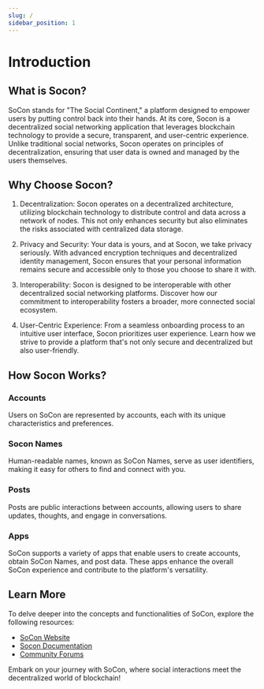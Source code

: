 ```yaml
---
slug: /
sidebar_position: 1
---
```


# Introduction

## What is Socon?

SoCon stands for "The Social Continent," a platform designed to empower users by putting control back into their hands. At its core, Socon is a decentralized social networking application that leverages blockchain technology to provide a secure, transparent, and user-centric experience. Unlike traditional social networks, Socon operates on principles of decentralization, ensuring that user data is owned and managed by the users themselves.

## Why Choose Socon?

1. Decentralization: Socon operates on a decentralized architecture, utilizing blockchain technology to distribute control and data across a network of nodes. This not only enhances security but also eliminates the risks associated with centralized data storage.

2. Privacy and Security: Your data is yours, and at Socon, we take privacy seriously. With advanced encryption techniques and decentralized identity management, Socon ensures that your personal information remains secure and accessible only to those you choose to share it with.

3. Interoperability: Socon is designed to be interoperable with other decentralized social networking platforms. Discover how our commitment to interoperability fosters a broader, more connected social ecosystem.

4. User-Centric Experience: From a seamless onboarding process to an intuitive user interface, Socon prioritizes user experience. Learn how we strive to provide a platform that's not only secure and decentralized but also user-friendly.


## How Socon Works?

### Accounts

Users on SoCon are represented by accounts, each with its unique characteristics and preferences.

### Socon Names

Human-readable names, known as SoCon Names, serve as user identifiers, making it easy for others to find and connect with you.

### Posts

Posts are public interactions between accounts, allowing users to share updates, thoughts, and engage in conversations.

### Apps

SoCon supports a variety of apps that enable users to create accounts, obtain SoCon Names, and post data. These apps enhance the overall SoCon experience and contribute to the platform's versatility.

## Learn More

To delve deeper into the concepts and functionalities of SoCon, explore the following resources:

- [SoCon Website](https://socialcontinent.xyz)
- [Socon Documentation](https://docs.socialcontinent.xyz)
- [Community Forums](https://community.socialcontinent.xyz)

Embark on your journey with SoCon, where social interactions meet the decentralized world of blockchain!
